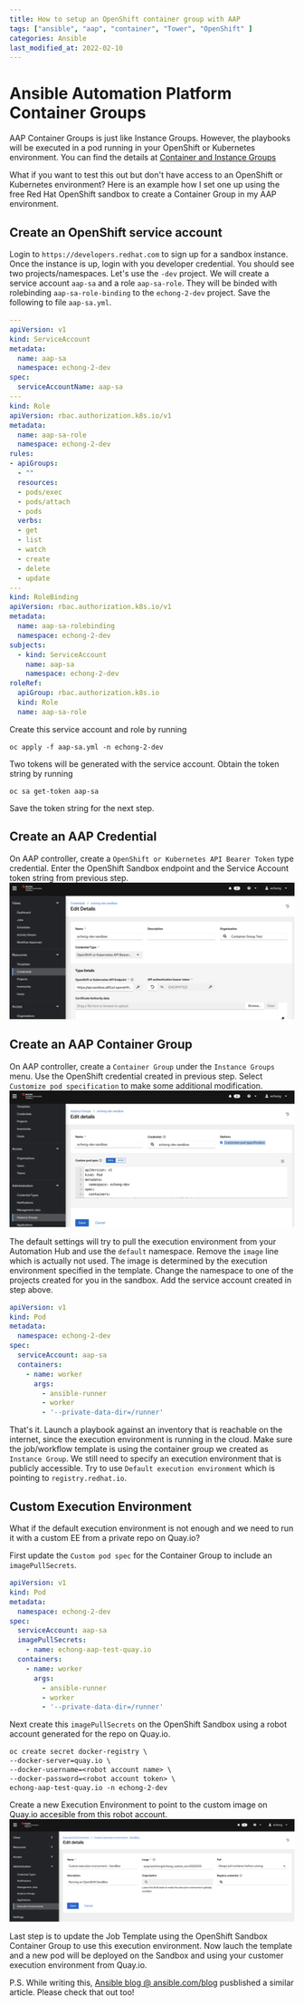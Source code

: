 ```yaml
---
title: How to setup an OpenShift container group with AAP
tags: ["ansible", "aap", "container", "Tower", "OpenShift" ]
categories: Ansible
last_modified_at: 2022-02-10
---
```


# Ansible Automation Platform Container Groups
AAP Container Groups is just like Instance Groups.  However, the playbooks will be executed in a pod running in your OpenShift or Kubernetes environment.  You can find the details at [Container and Instance Groups](https://docs.ansible.com/automation-controller/latest/html/administration/containers_instance_groups.html#container-groups)

What if you want to test this out but don't have access to an OpenShift or Kubernetes environment?  Here is an example how I set one up using the free Red Hat OpenShift sandbox to create a Container Group in my AAP environment.

## Create an OpenShift service account
Login to `https://developers.redhat.com` to sign up for a sandbox instance.  Once the instance is up, login with you developer credential.  You should see two projects/namespaces.  Let's use the `-dev` project.  We will create a service account `aap-sa` and a role `aap-sa-role`.  They will be binded with rolebinding `aap-sa-role-binding` to the `echong-2-dev` project.  Save the following to file `aap-sa.yml`.

````yaml
---
apiVersion: v1
kind: ServiceAccount
metadata:
  name: aap-sa
  namespace: echong-2-dev
spec:
  serviceAccountName: aap-sa
---
kind: Role
apiVersion: rbac.authorization.k8s.io/v1
metadata:
  name: aap-sa-role
  namespace: echong-2-dev
rules:
- apiGroups:
  - ""
  resources:
  - pods/exec
  - pods/attach
  - pods
  verbs:
  - get
  - list
  - watch
  - create
  - delete
  - update
---
kind: RoleBinding
apiVersion: rbac.authorization.k8s.io/v1
metadata:
  name: aap-sa-rolebinding
  namespace: echong-2-dev
subjects:
  - kind: ServiceAccount
    name: aap-sa
    namespace: echong-2-dev
roleRef:
  apiGroup: rbac.authorization.k8s.io
  kind: Role
  name: aap-sa-role
```` 
Create this service account and role by running
````shell
oc apply -f aap-sa.yml -n echong-2-dev
````
Two tokens will be generated with the service account.  Obtain the token string by running
````shell
oc sa get-token aap-sa
````
Save the token string for the next step.

## Create an AAP Credential
On AAP controller, create a `OpenShift or Kubernetes API Bearer Token` type credential.  Enter the OpenShift Sandbox endpoint and the Service Account token string from previous step.
![AAP Credential](/assets/images/2022/2022-01-29-openshift-credential.png)

## Create an AAP Container Group
On AAP controller, create a `Container Group` under the `Instance Groups` menu. Use the OpenShift credential created in previous step.  Select `Customize pod specification` to make some additional modification.
![AAP Container Group](/assets/images/2022/2022-01-29-container-group.png)

The default settings will try to pull the execution environment from your Automation Hub and use the `default` namespace.  Remove the `image` line which is actually not used.  The image is determined by the execution environment specified in the template.   Change the namespace to one of the projects created for you in the sandbox.  Add the service account created in step above.
````yaml
apiVersion: v1
kind: Pod
metadata:
  namespace: echong-2-dev
spec:
  serviceAccount: aap-sa
  containers:
    - name: worker
      args:
        - ansible-runner
        - worker
        - '--private-data-dir=/runner'
````
That's it.  Launch a playbook against an inventory that is reachable on the internet, since the execution environment is running in the cloud.  Make sure the job/workflow template is using the container group we created as `Instance Group`.  We still need to specify an execution environment that is publicly accessible.  Try to use `Default execution environment` which is pointing to `registry.redhat.io`.

## Custom Execution Environment
What if the default execution environment is not enough and we need to run it with a custom EE from a private repo on Quay.io?

First update the `Custom pod spec` for the Container Group to include an `imagePullSecrets`.
````yaml
apiVersion: v1
kind: Pod
metadata:
  namespace: echong-2-dev
spec:
  serviceAccount: aap-sa
  imagePullSecrets: 
    - name: echong-aap-test-quay.io
  containers:
    - name: worker
      args:
        - ansible-runner
        - worker
        - '--private-data-dir=/runner'
````

Next create this `imagePullSecrets` on the OpenShift Sandbox using a robot account generated for the repo on Quay.io.
````shell
oc create secret docker-registry \
--docker-server=quay.io \
--docker-username=<robot account name> \
--docker-password=<robot account token> \
echong-aap-test-quay.io -n echong-2-dev
````

Create a new Execution Environment to point to the custom image on Quay.io accesible from this robot account.
![AAP Custom Execution Environment](/assets/images/2022/2022-01-29-custom-ee.png)

Last step is to update the Job Template using the OpenShift Sandbox Container Group to use this execution environment.  Now lauch the template and a new pod will be deployed on the Sandbox and using your customer execution environment from Quay.io.

P.S. While writing this,  [Ansible blog @ ansible.com/blog](https://www.ansible.com/blog/on-demand-execution-with-red-hat-openshift) pusblished a similar article.  Please check that out too!